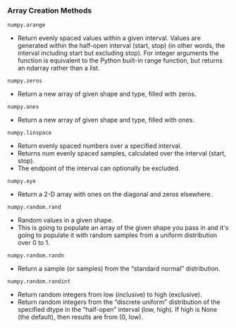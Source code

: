 ### Array Creation Methods

```numpy.arange```
  - Return evenly spaced values within a given interval. Values are generated within the half-open interval (start, stop) (in other words, the interval including start but excluding stop). For integer arguments the function is equivalent to the Python built-in range function, but returns an ndarray rather than a list.

```numpy.zeros```
  - Return a new array of given shape and type, filled with zeros.

```numpy.ones```
  - Return a new array of given shape and type, filled with ones.

```numpy.linspace```
  - Return evenly spaced numbers over a specified interval.
  - Returns num evenly spaced samples, calculated over the interval (start, stop).
  - The endpoint of the interval can optionally be excluded.

```numpy.eye```
  - Return a 2-D array with ones on the diagonal and zeros elsewhere.

```numpy.random.rand```
  - Random values in a given shape.
  - This is going to populate an array of the given shape you pass in and it's going to populate it with random samples from a uniform distribution over 0 to 1.

```numpy.random.randn```
  - Return a sample (or samples) from the “standard normal” distribution.

```numpy.random.randint```
  - Return random integers from low (inclusive) to high (exclusive).
  - Return random integers from the “discrete uniform” distribution of the specified dtype in the “half-open” interval (low, high). If high is None (the default), then results are from (0, low).
